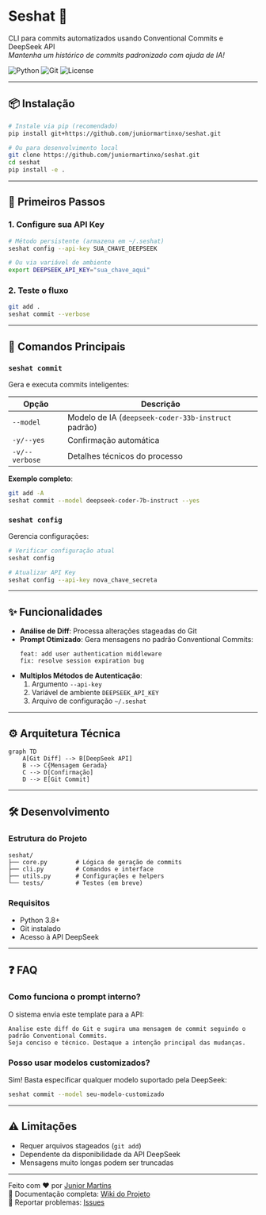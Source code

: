 
# Seshat 🤖

CLI para commits automatizados usando Conventional Commits e DeepSeek API  
*Mantenha um histórico de commits padronizado com ajuda de IA!*

![Python](https://img.shields.io/badge/Python-3.8%2B-blue)
![Git](https://img.shields.io/badge/Git-Integrado-green)
![License](https://img.shields.io/badge/License-MIT-orange)

---

## 📦 Instalação

```bash
# Instale via pip (recomendado)
pip install git+https://github.com/juniormartinxo/seshat.git

# Ou para desenvolvimento local
git clone https://github.com/juniormartinxo/seshat.git
cd seshat
pip install -e .
```

---

## 🔑 Primeiros Passos

### 1. Configure sua API Key
```bash
# Método persistente (armazena em ~/.seshat)
seshat config --api-key SUA_CHAVE_DEEPSEEK

# Ou via variável de ambiente
export DEEPSEEK_API_KEY="sua_chave_aqui"
```

### 2. Teste o fluxo
```bash
git add .
seshat commit --verbose
```

---

## 🚀 Comandos Principais

### `seshat commit`
Gera e executa commits inteligentes:

| Opção         | Descrição                              |
|---------------|----------------------------------------|
| `--model`     | Modelo de IA (`deepseek-coder-33b-instruct` padrão) |
| `-y/--yes`    | Confirmação automática                 |
| `-v/--verbose`| Detalhes técnicos do processo          |

**Exemplo completo**:
```bash
git add -A
seshat commit --model deepseek-coder-7b-instruct --yes
```

### `seshat config`
Gerencia configurações:
```bash
# Verificar configuração atual
seshat config

# Atualizar API Key
seshat config --api-key nova_chave_secreta
```

---

## ✨ Funcionalidades

- **Análise de Diff**: Processa alterações stageadas do Git
- **Prompt Otimizado**: Gera mensagens no padrão Conventional Commits:
  ```text
  feat: add user authentication middleware
  fix: resolve session expiration bug
  ```
- **Multiplos Métodos de Autenticação**:
  1. Argumento `--api-key`
  2. Variável de ambiente `DEEPSEEK_API_KEY`
  3. Arquivo de configuração `~/.seshat`

---

## ⚙️ Arquitetura Técnica

```mermaid
graph TD
    A[Git Diff] --> B[DeepSeek API]
    B --> C{Mensagem Gerada}
    C --> D[Confirmação]
    D --> E[Git Commit]
```

---

## 🛠️ Desenvolvimento

### Estrutura do Projeto
```
seshat/
├── core.py        # Lógica de geração de commits
├── cli.py         # Comandos e interface
├── utils.py       # Configurações e helpers
└── tests/         # Testes (em breve)
```

### Requisitos
- Python 3.8+
- Git instalado
- Acesso à API DeepSeek

---

## ❓ FAQ

### Como funciona o prompt interno?
O sistema envia este template para a API:
```text
Analise este diff do Git e sugira uma mensagem de commit seguindo o padrão Conventional Commits. 
Seja conciso e técnico. Destaque a intenção principal das mudanças.
```

### Posso usar modelos customizados?
Sim! Basta especificar qualquer modelo suportado pela DeepSeek:
```bash
seshat commit --model seu-modelo-customizado
```

---

## ⚠️ Limitações

- Requer arquivos stageados (`git add`)
- Dependente da disponibilidade da API DeepSeek
- Mensagens muito longas podem ser truncadas

---

Feito com ❤️ por [Junior Martins](https://github.com/juniormartinxo)  
📄 Documentação completa: [Wiki do Projeto](https://github.com/juniormartinxo/seshat/wiki)  
🐛 Reportar problemas: [Issues](https://github.com/juniormartinxo/seshat/issues)
```